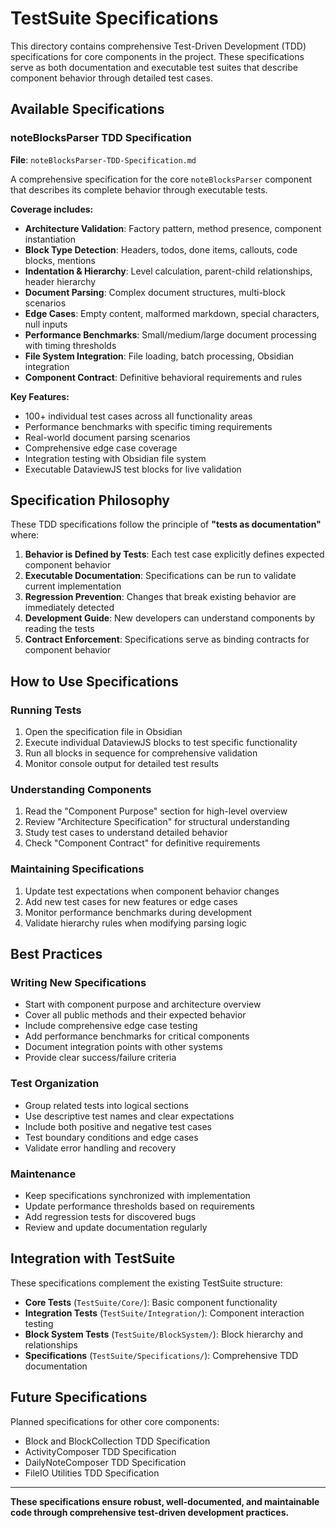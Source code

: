 # TestSuite Specifications

This directory contains comprehensive Test-Driven Development (TDD) specifications for core components in the project. These specifications serve as both documentation and executable test suites that describe component behavior through detailed test cases.

## Available Specifications

### noteBlocksParser TDD Specification
**File**: `noteBlocksParser-TDD-Specification.md`

A comprehensive specification for the core `noteBlocksParser` component that describes its complete behavior through executable tests.

**Coverage includes:**
- **Architecture Validation**: Factory pattern, method presence, component instantiation
- **Block Type Detection**: Headers, todos, done items, callouts, code blocks, mentions
- **Indentation & Hierarchy**: Level calculation, parent-child relationships, header hierarchy
- **Document Parsing**: Complex document structures, multi-block scenarios
- **Edge Cases**: Empty content, malformed markdown, special characters, null inputs
- **Performance Benchmarks**: Small/medium/large document processing with timing thresholds
- **File System Integration**: File loading, batch processing, Obsidian integration
- **Component Contract**: Definitive behavioral requirements and rules

**Key Features:**
- 100+ individual test cases across all functionality areas
- Performance benchmarks with specific timing requirements
- Real-world document parsing scenarios
- Comprehensive edge case coverage
- Integration testing with Obsidian file system
- Executable DataviewJS test blocks for live validation

## Specification Philosophy

These TDD specifications follow the principle of **"tests as documentation"** where:

1. **Behavior is Defined by Tests**: Each test case explicitly defines expected component behavior
2. **Executable Documentation**: Specifications can be run to validate current implementation
3. **Regression Prevention**: Changes that break existing behavior are immediately detected
4. **Development Guide**: New developers can understand components by reading the tests
5. **Contract Enforcement**: Specifications serve as binding contracts for component behavior

## How to Use Specifications

### Running Tests
1. Open the specification file in Obsidian
2. Execute individual DataviewJS blocks to test specific functionality
3. Run all blocks in sequence for comprehensive validation
4. Monitor console output for detailed test results

### Understanding Components
1. Read the "Component Purpose" section for high-level overview
2. Review "Architecture Specification" for structural understanding
3. Study test cases to understand detailed behavior
4. Check "Component Contract" for definitive requirements

### Maintaining Specifications
1. Update test expectations when component behavior changes
2. Add new test cases for new features or edge cases
3. Monitor performance benchmarks during development
4. Validate hierarchy rules when modifying parsing logic

## Best Practices

### Writing New Specifications
- Start with component purpose and architecture overview
- Cover all public methods and their expected behavior
- Include comprehensive edge case testing
- Add performance benchmarks for critical components
- Document integration points with other systems
- Provide clear success/failure criteria

### Test Organization
- Group related tests into logical sections
- Use descriptive test names and clear expectations
- Include both positive and negative test cases
- Test boundary conditions and edge cases
- Validate error handling and recovery

### Maintenance
- Keep specifications synchronized with implementation
- Update performance thresholds based on requirements
- Add regression tests for discovered bugs
- Review and update documentation regularly

## Integration with TestSuite

These specifications complement the existing TestSuite structure:

- **Core Tests** (`TestSuite/Core/`): Basic component functionality
- **Integration Tests** (`TestSuite/Integration/`): Component interaction testing
- **Block System Tests** (`TestSuite/BlockSystem/`): Block hierarchy and relationships
- **Specifications** (`TestSuite/Specifications/`): Comprehensive TDD documentation

## Future Specifications

Planned specifications for other core components:
- Block and BlockCollection TDD Specification
- ActivityComposer TDD Specification
- DailyNoteComposer TDD Specification
- FileIO Utilities TDD Specification

---

**These specifications ensure robust, well-documented, and maintainable code through comprehensive test-driven development practices.**
